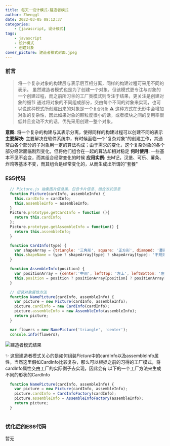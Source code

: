 ```yaml
---
title: 每天一设计模式-建造者模式
author: Zhenggl
date: 2022-03-05 08:12:37
categories:
    - [javascript, 设计模式]
tags:
    - javascript
    - 设计模式
    - 创建对象
cover_picture: 建造者模式封面.jpeg
---
```


### 前言
> 将一个复杂对象的构建层与表示层互相分离，同样的构建过程可采用不同的表示。
> 虽然建造者模式也是为了创建一个对象，但该模式更专注与对象的一个创建过程，而之前所习🉐️的工厂类模式则专注于结果，更关注是创建对象的细节
> 通过将对象的不同组成部分，交由每个不同的对象来实现，也可以说这种模式所创建出来的对象是一个`复合对象`
> ⚠️ 这种方式在无形中会增加对象的复杂性，因此如果对象的颗粒度很小的话，或者模块之间的复用率很低并且变动不大的话，优先采用创建一整个对象。

**意图:** 将一个复杂的构建与其表示分离，使得同样的构建过程可以创建不同的表示
**主要解决:** 主要解决在软件系统中，有时候面临一个"复杂对象"的创建工作，其通常由各个部分的子对象用一定的算法构成；由于需求的变化，这个复杂对象的各个部分经常面临剧烈变化，但将他们组合在一起的算法却相对稳定
**何时使用:** 一些基本不见不会变，而其组合经常变化的时候
**应用实例:** 去M记，汉堡、可乐、薯条、炸鸡等基本不变，而其组合是经常变化的，从而生成出所谓的"套餐"

### ES5代码
```javascript
  // Picture.js 抽象图片信息类，包含卡片信息、组合方式信息
  function Picture(cardInfo, assembleInfo) {
    this.cardInfo = cardInfo;
    this.assembleInfo = assembleInfo;
  }
  Picture.prototype.getCardInfo = function (){
	return this.cardInfo;
  };
  Picture.prototype.getAssembleInfo = function() {
    return this.assembleInfo;
  }
```
```javascript
  function CardInfo(type) {
    var shapeArray = {triangle: '三角形', square: '正方形', diamond: '菱形', trapezoid: '梯形'};
    this.shapeName = type ? shapeArray[type] ? shapeArray[type]: '不规则形状': '不规则形状';
  }
```
```javascript
  function AssembleInfo(position) {
    var positionArray = {center:'中间', leftTop: '左上', leftBottom: '左下', rightTop: '右上', rightBottom: '右下'};
    this.position = position ? positionArray[position] ? positionArray[position] : '任意位置' : '任意位置';
  }
```
```javascript
  // 组装对象属性方法
  function NamePicture(cardInfo, assembleInfo) {
    var picture = new Picture(cardInfo, assembleInfo);
    picture.cardInfo = new CardInfo(cardInfo);
    picture.assembleInfo = new AssembleInfo(assembleInfo);
    return picture;
  }
```
```javascript
  var flowers = new NamePicture('triangle', 'center');
  console.info(flowers);
```
![建造者模式结果](建造者模式结果.png)

✨ 这里建造者模式关心的是如何组装*Picture*中的cardInfo以及assembleInfo属性，当然这里假如CardInfo比较复杂，那么可以根据之前的习得的工厂模式，将cardInfo属性交由工厂的实际例子去实现，因此会有
以下的一个工厂方法来生成不同的形状的CardInfo

```javascript
  function NamePicture(cardInfo, assembleInfo) {
    var picture = new Picture(cardInfo, assembleInfo);
    picture.cardInfo = CardInfoFactory(cardInfo);
    picture.assembleInfo = AssembleInfoFactory(assembleInfo);
    return picture;
  }
  
```

### 优化后的ES6代码
暂无

